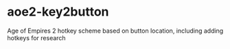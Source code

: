 aoe2-key2button
===============

Age of Empires 2 hotkey scheme based on button location, including adding hotkeys for research
